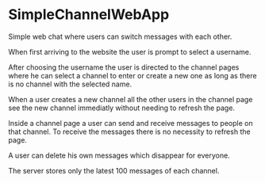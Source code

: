 # SimpleChannelWebApp

Simple web chat where users can switch messages with each other.

When first arriving to the website the user is prompt to select a username.

After choosing the username the user is directed to the channel pages where he can select a channel to enter or create a new one as long as there is no channel with the selected name.

When a user creates a new channel all the other users in the channel page see the new channel immediatly without needing to refresh the page.

Inside a channel page a user can send and receive messages to people on that channel. To receive the messages there is no necessity to refresh the page.

A user can delete his own messages which disappear for everyone.

The server stores only the latest 100 messages of each channel.
